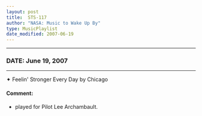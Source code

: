 ```yaml
---
layout: post
title:  STS-117
author: "NASA: Music to Wake Up By"
type: MusicPlaylist
date_modified: 2007-06-19
---
```


----
### DATE: June 19, 2007
----
✦ Feelin' Stronger Every Day by Chicago

#### Comment:
* played for Pilot Lee Archambault.
